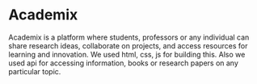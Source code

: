 # Academix
Academix is a platform where students, professors or any individual can share research ideas, collaborate on projects, and access resources for learning and innovation.
We used html, css, js for building this. Also we used api for accessing information, books or research papers on any particular topic. 
